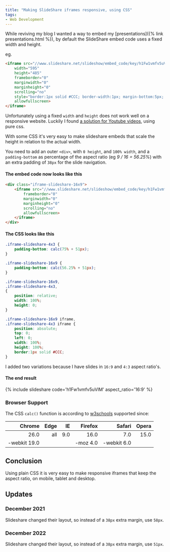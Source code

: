 ```yaml
---
title: "Making SlideShare iframes responsive, using CSS"
tags:
- Web Development
---
```


While reviving my blog I wanted a way to embed my [presentations]({% link presentations.html %}), by default the SlideShare embed code uses a fixed width and height.

eg. 
```html
<iframe src="//www.slideshare.net/slideshow/embed_code/key/h1Fw1vmfv5uVlM" 
    width="595" 
    height="485" 
    frameborder="0" 
    marginwidth="0" 
    marginheight="0" 
    scrolling="no" 
    style="border:1px solid #CCC; border-width:1px; margin-bottom:5px; max-width: 100%;" 
    allowfullscreen> 
</iframe> 
```

Unfortunately using a fixed `width` and `height` does not work well on a responsive website. Luckily I found [a solution for Youtube videos](https://stackoverflow.com/a/17465040), using pure css.

With some CSS it's very easy to make slideshare embeds that scale the height in relation to the actual width.

You need to add an outer `<div>`, with `0 height`, and `100% width`, and a `padding-bottom` as percentage of the aspect ratio (eg <em>9 / 16 = 56.25%</em>) with an extra padding of `38px` for the slide navigation.

#### The embed code now looks like this

```html
<div class="iframe-slideshare-16x9">    
    <iframe src="//www.slideshare.net/slideshow/embed_code/key/h1Fw1vmfv5uVlM" 
        frameborder="0" 
        marginwidth="0" 
        marginheight="0" 
        scrolling="no" 
        allowfullscreen> 
    </iframe>
</div>
```

#### The CSS looks like this

```css
.iframe-slideshare-4x3 {
    padding-bottom: calc(75% + 51px);
}

.iframe-slideshare-16x9 {
    padding-bottom: calc(56.25% + 51px);
}

.iframe-slideshare-16x9,
.iframe-slideshare-4x3,
{
    position: relative;
    width: 100%;
    height: 0;
}

.iframe-slideshare-16x9 iframe,
.iframe-slideshare-4x3 iframe {
    position: absolute;
    top: 0;
    left: 0;
    width: 100%;
    height: 100%;
    border:1px solid #CCC; 
}

```

I added two variations because I have slides in `16:9` and `4:3` aspect ratio's.

#### The end result

{% include slideshare code='h1Fw1vmfv5uVlM' aspect_ratio='16:9' %}

### Browser Support

The CSS `calc()` function is according to [w3schools](https://www.w3schools.com/cssref/func_calc.asp) supported since:

|<i class="fab fa-chrome fa-fw"> </i> Chrome | <i class="fab fa-edge fa-fw"> </i> Edge | <i class="fab fa-internet-explorer fa-fw"> </i> IE | <i class="fab fa-firefox fa-fw"> </i> Firefox | <i class="fab fa-safari fa-fw"> </i> Safari | <i class="fab fa-opera fa-fw"> </i> Opera |
|-----:|----:|----:|-----:|----:|-----:|
| 26.0 | all | 9.0 | 16.0 | 7.0 | 15.0 |
| -webkit 19.0 |  |  | -moz 4.0 | -webkit 6.0 | | 

## Conclusion

Using plain CSS it is very easy to make responsive iframes that keep the aspect ratio, on mobile, tablet and desktop.

## Updates
### December 2021

Slideshare changed their layout, so instead of a `38px` extra margin, use `58px`. 

### December 2022

Slideshare changed their layout, so instead of a `38px` extra margin, use `51px`. 